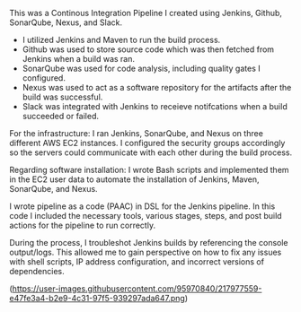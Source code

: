 This was a Continous Integration Pipeline I created using Jenkins, Github, SonarQube, Nexus, and Slack.  
- I utilized Jenkins and Maven to run the build process. 
- Github was used to store source code which was then fetched from Jenkins when a build was ran. 
- SonarQube was used for code analysis, including quality gates I configured. 
- Nexus was used to act as a software repository for the artifacts after the build was successful.  
- Slack was integrated with Jenkins to receieve notifcations when a build succeeded or failed.

For the infrastructure: I ran Jenkins, SonarQube, and Nexus on three different AWS EC2 instances. I configured the security groups accordingly so the servers could communicate with each other during the build process. 

Regarding software installation: I wrote Bash scripts and implemented them in the EC2 user data to automate the installation of Jenkins, Maven, SonarQube, and Nexus. 

I wrote pipeline as a code (PAAC) in DSL for the Jenkins pipeline.  In this code I included the necessary tools, various stages, steps, and post build actions for the pipeline to run correctly. 

During the process, I troubleshot Jenkins builds by referencing the console output/logs.  This allowed me to gain perspective on how to fix any issues with shell scripts, IP address configuration, and incorrect versions of dependencies. 

(https://user-images.githubusercontent.com/95970840/217977559-e47fe3a4-b2e9-4c31-97f5-939297ada647.png)
